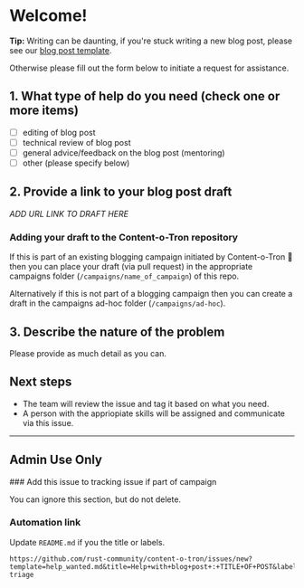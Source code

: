 # Welcome!

**Tip:** Writing can be daunting, if you're stuck writing a new blog post, please see our [blog post template](/guides/blog_post_template.md).

Otherwise please fill out the form below to initiate a request for assistance.

## 1. What type of help do you need (check one or more items)

- [ ] editing of blog post
- [ ] technical review of blog post
- [ ] general advice/feedback on the blog post (mentoring)
- [ ] other (please specify below)

## 2. Provide a link to your blog post draft

_ADD URL LINK TO DRAFT HERE_

### Adding your draft to the Content-o-Tron repository

If this is part of an existing blogging campaign initiated by Content-o-Tron :robot: then you can place your draft (via pull request) in the appropriate campaigns folder (`/campaigns/name_of_campaign`) of this repo.

Alternatively if this is not part of a blogging campaign then you can create a draft in the campaigns ad-hoc folder (`/campaigns/ad-hoc`).

## 3. Describe the nature of the problem

Please provide as much detail as you can.

## Next steps

- The team will review the issue and tag it based on what you need.
- A person with the appriopiate skills will be assigned and communicate via this issue.

---

## Admin Use Only

### Add this issue to tracking issue if part of campaign

You can ignore this section, but do not delete. 

### Automation link

Update `README.md` if you the title or labels.

```text
https://github.com/rust-community/content-o-tron/issues/new?template=help_wanted.md&title=Help+with+blog+post+:+TITLE+OF+POST&labels=help-triage
```
